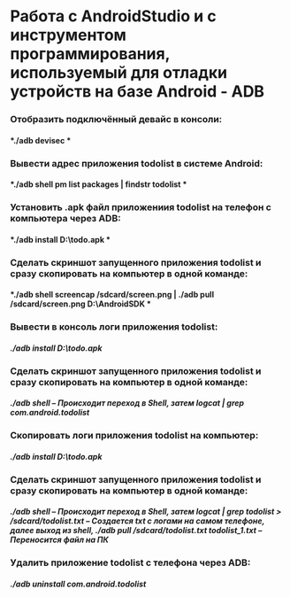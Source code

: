 # Работа с AndroidStudio и с инструментом программирования, используемый для отладки устройств на базе Android - ADB

### Отобразить подключённый девайс в консоли:
#### *./adb devisec *

### Вывести адрес приложения todolist в системе Android:
#### *./adb shell pm list packages | findstr todolist *

### Установить .apk файл приложениия todolist на телефон с компьютера через ADB:
#### *./adb install D:\todo.apk *

### Сделать скриншот запущенного приложения todolist и сразу скопировать на компьютер в одной команде:
#### *./adb shell screencap /sdcard/screen.png | ./adb pull /sdcard/screen.png D:\AndroidSDK *

### Вывести в консоль логи приложения todolist:
#### *./adb install D:\todo.apk*

### Сделать скриншот запущенного приложения todolist и сразу скопировать на компьютер в одной команде:
#### *./adb shell  – Происходит переход в Shell, затем logcat | grep com.android.todolist*

###  Скопировать логи приложения todolist на компьютер:
#### *./adb install D:\todo.apk*

### Сделать скриншот запущенного приложения todolist и сразу скопировать на компьютер в одной команде:
#### *./adb shell – Происходит переход в Shell, затем logcat | grep todolist > /sdcard/todolist.txt – Создается txt с логами на самом телефоне, далее выход из shell, ./adb pull /sdcard/todolist.txt todolist_1.txt – Переносится файл на ПК*

###  Удалить приложение todolist с телефона через ADB:
#### *./adb uninstall com.android.todolist*
